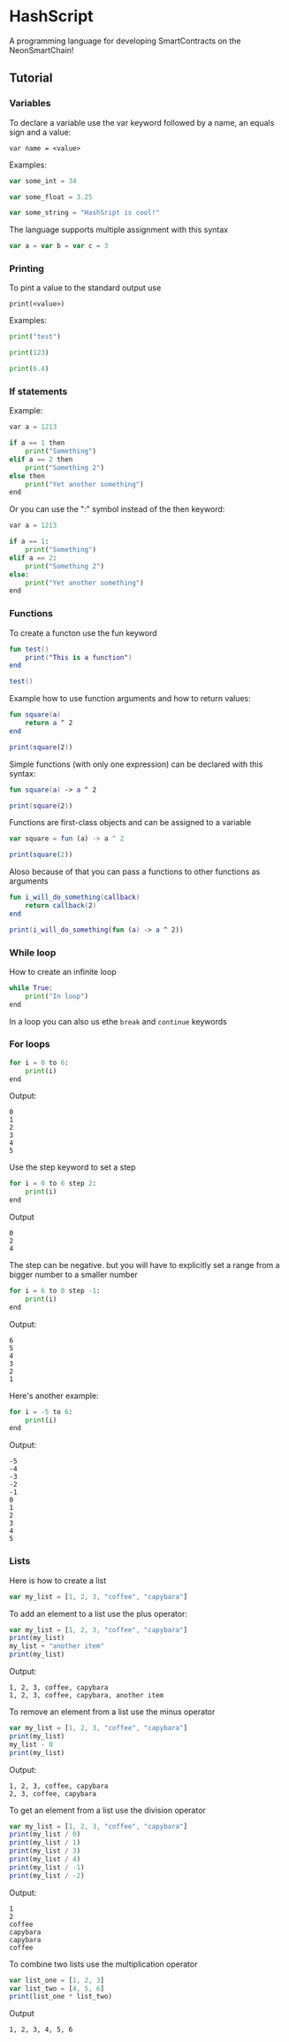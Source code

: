 # HashScript
A programming language for developing SmartContracts on the NeonSmartChain!

## Tutorial

### Variables

To declare a variable use the var keyword followed by a name, an equals sign and a value:

``var name = <value>``

Examples:
```javascript
var some_int = 34
```
```javascript
var some_float = 3.25
```
```javascript
var some_string = "HashSript is cool!"
```

The language supports multiple assignment with this syntax

```javascript
var a = var b = var c = 3
```

### Printing

To pint a value to the standard output use

``print(<value>)``

Examples:
```python
print("test")
```
```python
print(123)
```
```python
print(6.4)
```

### If statements

Example:
```python
var a = 1213

if a == 1 then
    print("Something")
elif a == 2 then
    print("Something 2")
else then
    print("Yet another something")
end
```
Or you can use the ":" symbol instead of the then keyword:
```python
var a = 1213

if a == 1:
    print("Something")
elif a == 2:
    print("Something 2")
else:
    print("Yet another something")
end
```

### Functions
To create a functon use the fun keyword
```kotlin
fun test()
    print("This is a function")
end

test()
```

Example how to use function arguments and how to return values:
```kotlin
fun square(a)
    return a ^ 2
end

print(square(2))
```

Simple functions (with only one expression) can be declared with this syntax:
```kotlin
fun square(a) -> a ^ 2

print(square(2))
```

Functions are first-class objects and can be assigned to a variable
```javascript
var square = fun (a) -> a ^ 2

print(square(2))
```

Aloso because of that you can pass a functions to other functions as arguments

```kotlin
fun i_will_do_something(callback)
    return callback(2)
end

print(i_will_do_something(fun (a) -> a ^ 2))
```
### While loop

How to create an infinite loop
```python
while True:
    print("In loop")
end
```

In a loop you can also us ethe ``break`` and ``continue`` keywords

### For loops
```python
for i = 0 to 6:
    print(i)
end
```

Output:
```
0
1
2
3
4
5
```

Use the step keyword to set a step
```python
for i = 0 to 6 step 2:
    print(i)
end
```

Output
```
0
2
4
```

The step can be negative. but you will have to explicitly set a range from a bigger number to a smaller number

```python
for i = 6 to 0 step -1:
    print(i)
end
```

Output:
```
6
5
4
3
2
1
```

Here's another example:
```python
for i = -5 to 6:
    print(i)
end
```

Output:
```
-5
-4
-3
-2
-1
0
1
2
3
4
5
```

### Lists

Here is how to create a list
```javascript
var my_list = [1, 2, 3, "coffee", "capybara"]
```

To add an element to a list use the plus operator:
```javascript
var my_list = [1, 2, 3, "coffee", "capybara"]
print(my_list)
my_list + "another item"
print(my_list)
```

Output:
```
1, 2, 3, coffee, capybara
1, 2, 3, coffee, capybara, another item
```

To remove an element from a list use the minus operator
```javascript
var my_list = [1, 2, 3, "coffee", "capybara"]
print(my_list)
my_list - 0
print(my_list)
```

Output:
```
1, 2, 3, coffee, capybara
2, 3, coffee, capybara
```

To get an element from a list use the division operator
```javascript
var my_list = [1, 2, 3, "coffee", "capybara"]
print(my_list / 0)
print(my_list / 1)
print(my_list / 3)
print(my_list / 4)
print(my_list / -1)
print(my_list / -2)
```
Output:
```
1
2
coffee
capybara
capybara
coffee
```

To combine two lists use the multiplication operator
```javascript
var list_one = [1, 2, 3]
var list_two = [4, 5, 6]
print(list_one * list_two)
```

Output
```
1, 2, 3, 4, 5, 6
```

